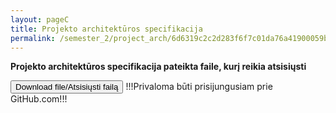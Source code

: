 ```yaml
---
layout: pageC
title: Projekto architektūros specifikacija
permalink: /semester_2/project_arch/6d6319c2c2d283f6f7c01da76a41900059bc850ce4bcc9a1ff34fa6b00824d410d1fbf652d4dafda4fef176f448ee51b0ba790d683e4755daea42a5edb258ee4
---
```

<b> Projekto architektūros specifikacija pateikta faile, kurį reikia atsisiųsti</b>


<script type="text/javascript">
	"use strict";
window.history.pushState("object or string", "Title", "/ER_MAG_PG/semester_2/project_arch");
	</script>

<form method="get" action="https://github.com/Redwinas/MAG_ER_FILES/raw/main/edvrep_architektura.doc">
    <button class="button" type="submit">Download file/Atsisiųsti failą</button>
	<label>!!!Privaloma būti prisijungusiam prie GitHub.com!!!</label>
 </form>
